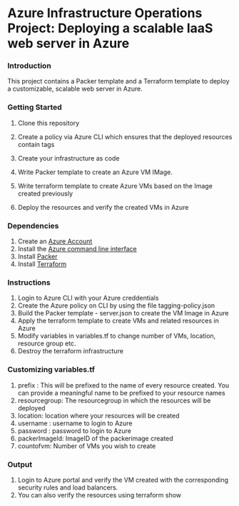 # Azure Infrastructure Operations Project: Deploying a scalable IaaS web server in Azure

### Introduction
This project contains a Packer template and a Terraform template to deploy a customizable, scalable web server in Azure.

### Getting Started
1. Clone this repository

2. Create a policy via Azure CLI which ensures that the deployed resources contain tags

3. Create your infrastructure as code

4. Write Packer template to create an Azure VM IMage.

5. Write terraform template to create Azure VMs based on the Image created previously

6. Deploy the resources and verify the created VMs in Azure



### Dependencies
1. Create an [Azure Account](https://portal.azure.com) 
2. Install the [Azure command line interface](https://docs.microsoft.com/en-us/cli/azure/install-azure-cli?view=azure-cli-latest)
3. Install [Packer](https://www.packer.io/downloads)
4. Install [Terraform](https://www.terraform.io/downloads.html)

### Instructions
1. Login to Azure CLI with your Azure creddentials
2. Create the Azure policy on CLI by using the file tagging-policy.json
3. Build the Packer template - server.json to create the VM Image in Azure
4. Apply the terraform template to create VMs and related resources in Azure
5. Modify variables in variables.tf to change number of VMs, location, resource group etc.
6. Destroy the terraform infrastructure

### Customizing variables.tf
1. prefix : This will be prefixed to the name of every resource created. You can provide a meaningful name to be prefixed to your resource names
2. resourcegroup: The resourcegroup in which the resources will be deployed
3. location: location where your resources will be created
4. username : username to login to Azure
5. password : password to login to Azure
6. packerImageId: ImageID of the packerimage created
7. countofvm: Number of VMs you wish to create

### Output
1. Login to Azure portal and verify the VM created with the corresponding security rules and load balancers.
2. You can also verify the resources using terraform show

